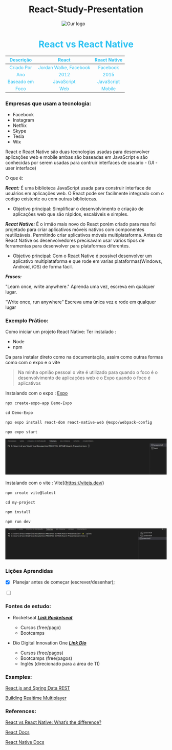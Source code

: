 
# <h1 style="font-size:2em; text-align:center">React-Study-Presentation</h1>

<img 
    style="display: block; 
           margin-left: auto;
           margin-right: auto;
           width: 30%;"
    src="https://th.bing.com/th/id/R.f81a6f373c244b1f70f4b7402b5ab372?rik=rbXh4ieLuKt%2bmA&riu=http%3a%2f%2flogos-download.com%2fwp-content%2fuploads%2f2016%2f09%2fReact_logo_logotype_emblem.png&ehk=QhGOkKcUKCU7FBQgHOajOiJqJBACUTD2Ni6LsfqzCEA%3d&risl=&pid=ImgRaw&r=0" 
    alt="Our logo">
</img>

<!--![alt text](https://th.bing.com/th/id/R.f81a6f373c244b1f70f4b7402b5ab372?rik=rbXh4ieLuKt%2bmA&riu=http%3a%2f%2flogos-download.com%2fwp-content%2fuploads%2f2016%2f09%2fReact_logo_logotype_emblem.png&ehk=QhGOkKcUKCU7FBQgHOajOiJqJBACUTD2Ni6LsfqzCEA%3d&risl=&pid=ImgRaw&r=0)-->

<h1 style="color:rgb(43, 193, 242);font-size:2em; text-align: center">React vs React Native</h1>

<div style="margin-left: auto;
            margin-right: auto;
            color:rgb(43, 193, 242)"
            >

|Descrição  | React| React Native|
|:-----:    |:-----:|:-----------:|
|Criado Por |  Jordan Walke, Facebook  |    Facebook     |
|Ano        | 2012  | 2015  |
|Baseado em | JavaScript | JavaScript |
|Foco | Web  |     Mobile    |

</div>

### Empresas que usam a tecnologia:
* Facebook
* Instagram
* Netflix
* Skype
* Tesla
* Wix


React e React Native são duas tecnologias usadas para desenvolver aplicações web e mobile ambas são baseadas em JavaScript e são conhecidas por serem usadas para contruir interfaces de usuario - (UI - user interface) 

O que é:

***React:***  É uma biblioteca JavaScript usada para construir interface de usuários em aplicações web. O React pode ser facilmente integrado com o codigo existente ou com outras bibliotecas.

- Objetivo principal: Simplificar o desenvolvimento e criação de aplicações web que são rápidos, escaláveis e simples.

***React Native:*** É o irmão mais novo do React porém criado para mas foi projetado para criar aplicativos móveis nativos com componentes reutilizáveis. Permitindo criar aplicativos móveis multiplataforma. Antes do React Native os desenvolvedores precisavam usar varios tipos de ferramentas para desenvolver para plataformas diferentes.

- Objetivo principal: Com o React Native é possivel desenvolver um aplicativo multiplataforma e que rode em varias plataformas(Windows, Android, iOS) de forma fácil.

***Frases:*** 

"Learn once, write anywhere."
Aprenda uma vez, escreva em qualquer lugar.

“Write once, run anywhere”
Escreva uma única vez e rode em qualquer lugar 


### Exemplo Prático:


Como iniciar um projeto React Native: 
Ter instalado :
 - Node
 - npm

 Da para instalar direto como na documentação, assim  como outras formas como com o expo e o vite

> Na minha opnião pessoal o vite é utilizado para quando o foco é o desenvolvimento de aplicações web e o Expo quando o foco é  aplicativos

Instalando com o expo : [Expo](https://docs.expo.dev/)
```
npx create-expo-app Demo-Expo
```
```
cd Demo-Expo
```
```
npx expo install react-dom react-native-web @expo/webpack-config
```
```
npx expo start
```

![Alt Text](./Docs/Expo.gif)

Instalando com o vite : Vite](https://vitejs.dev/)

```
npm create vite@latest
```
```
cd my-project
```
```
npm install
```
```
npm run dev
```
![Alt Text](./Docs/Vite.gif)


### Lições Aprendidas

-[x] Planejar antes de começar (escrever/desenhar);

<input type="checkbox"/> 




### Fontes de estudo:
- Rocketseat [***Link Rocketseat***](https://www.rocketseat.com.br/)
    - Cursos  (free/pago)
    - Bootcamps
    
- Dio Digital Innovation One [***Link Dio***](https://www.dio.me/en/sign-in)
    - Cursos (free/pagos)
    - Bootcamps (free/pagos)
    - Inglês (direcionado para a área de TI)


### Examples:
[React.js and Spring Data REST](https://spring.io/guides/tutorials/react-and-spring-data-rest/) 

[Building Realtime Multiplayer](https://blog.simonireilly.com/posts/building-games-with-react-01)


### References:


[React vs React Native: What’s the difference?](https://devskiller.com/react-vs-react-native-whats-the-difference/)

[React Docs](https://reactjs.org/)

[React Native Docs](https://reactnative.dev/)
